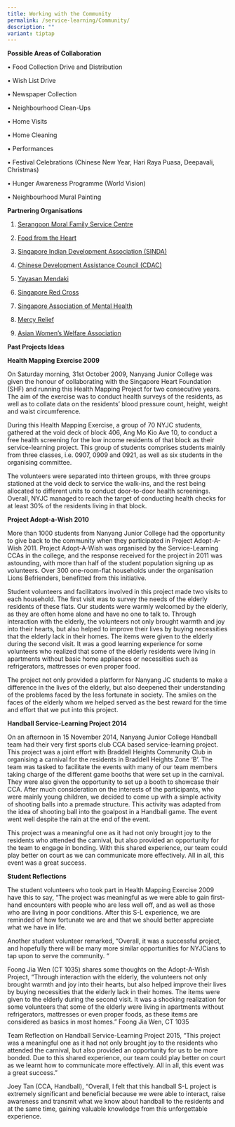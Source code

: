 ```yaml
---
title: Working with the Community
permalink: /service-learning/Community/
description: ""
variant: tiptap
---
```

<p><strong>Possible Areas of Collaboration</strong>
</p>
<p>• Food Collection Drive and Distribution</p>
<p>• Wish List Drive</p>
<p>• Newspaper Collection</p>
<p>• Neighbourhood Clean-Ups</p>
<p>• Home Visits</p>
<p>• Home Cleaning</p>
<p>• Performances</p>
<p>• Festival Celebrations (Chinese New Year, Hari Raya Puasa, Deepavali,
Christmas)</p>
<p>• Hunger Awareness Programme (World Vision)</p>
<p>• Neighbourhood Mural Painting</p>
<p><strong>Partnering Organisations</strong>
</p>
<ol data-tight="true" class="tight">
<li>
<p><a href="http://smfsc.org.sg/" rel="noopener noreferrer nofollow" target="_blank">Serangoon Moral Family Service Centre</a>
</p>
</li>
<li>
<p><a href="http://www.foodheart.org/index.php/volunteering-opportunities/" rel="noopener noreferrer nofollow" target="_blank">Food from the Heart</a>
</p>
</li>
<li>
<p><a href="http://www.sinda.org.sg/" rel="noopener noreferrer nofollow" target="_blank">Singapore Indian Development Association (SINDA)</a>
</p>
</li>
<li>
<p><a href="http://www.cdac.org.sg/" rel="noopener noreferrer nofollow" target="_blank">Chinese Development Assistance Council (CDAC)</a>
</p>
</li>
<li>
<p><a href="http://www.mendaki.org.sg/" rel="noopener noreferrer nofollow" target="_blank">Yayasan Mendaki</a>
</p>
</li>
<li>
<p><a href="http://www.redcross.org.sg/" rel="noopener noreferrer nofollow" target="_blank">Singapore Red Cross</a>
</p>
</li>
<li>
<p><a href="http://www.samhealth.org.sg/volunteers/" rel="noopener noreferrer nofollow" target="_blank">Singapore Association of Mental Health</a>
</p>
</li>
<li>
<p><a href="http://www.mercyrelief.org/web/Common/homepage.aspx" rel="noopener noreferrer nofollow" target="_blank">Mercy Relief</a>
</p>
</li>
<li>
<p><a href="https://www.awwa.org.sg/index.php?option=com_content&amp;view=article&amp;id=7&amp;Itemid=25" rel="noopener noreferrer nofollow" target="_blank">Asian Women’s Welfare Association</a>
</p>
</li>
</ol>
<p><strong>Past Projects Ideas</strong>
</p>
<p><strong>Health Mapping Exercise 2009</strong>
</p>
<p>On Saturday morning, 31st October 2009, Nanyang Junior College was given
the honour of collaborating with the Singapore Heart Foundation (SHF) and
running this Health Mapping Project for two consecutive years. The aim
of the exercise was to conduct health surveys of the residents, as well
as to collate data on the residents’ blood pressure count, height, weight
and waist circumference.</p>
<p>During this Health Mapping Exercise, a group of 70 NYJC students, gathered
at the void deck of block 406, Ang Mo Kio Ave 10, to conduct a free health
screening for the low income residents of that block as their service-learning
project. This group of students comprises students mainly from three classes,
i.e. 0907, 0909 and 0921, as well as six students in the organising committee.</p>
<p>The volunteers were separated into thirteen groups, with three groups
stationed at the void deck to service the walk-ins, and the rest being
allocated to different units to conduct door-to-door health screenings.
Overall, NYJC managed to reach the target of conducting health checks for
at least 30% of the residents living in that block.</p>
<p><strong>Project Adopt-a-Wish 2010</strong>
</p>
<p>More than 1000 students from Nanyang Junior College had the opportunity
to give back to the community when they participated in Project Adopt-A-Wish
2011. Project Adopt-A-Wish was organised by the Service-Learning CCAs in
the college, and the response received for the project in 2011 was astounding,
with more than half of the student population signing up as volunteers.
Over 300 one-room-flat households under the organisation Lions Befrienders,
benefitted from this initiative.</p>
<p>Student volunteers and facilitators involved in this project made two
visits to each household. The first visit was to survey the needs of the
elderly residents of these flats. Our students were warmly welcomed by
the elderly, as they are often home alone and have no one to talk to. Through
interaction with the elderly, the volunteers not only brought warmth and
joy into their hearts, but also helped to improve their lives by buying
necessities that the elderly lack in their homes. The items were given
to the elderly during the second visit. It was a good learning experience
for some volunteers who realized that some of the elderly residents were
living in apartments without basic home appliances or necessities such
as refrigerators, mattresses or even proper food.</p>
<p>The project not only provided a platform for Nanyang JC students to make
a difference in the lives of the elderly, but also deepened their understanding
of the problems faced by the less fortunate in society. The smiles on the
faces of the elderly whom we helped served as the best reward for the time
and effort that we put into this project.</p>
<p><strong>Handball Service-Learning Project 2014</strong>
</p>
<p>On an afternoon in 15 November 2014, Nanyang Junior College Handball team
had their very first sports club CCA based service-learning project. This
project was a joint effort with Braddell Heights Community Club in organising
a carnival for the residents in Braddell Heights Zone ‘B’. The team was
tasked to facilitate the events with many of our team members taking charge
of the different game booths that were set up in the carnival. They were
also given the opportunity to set up a booth to showcase their CCA. After
much consideration on the interests of the participants, who were mainly
young children, we decided to come up with a simple activity of shooting
balls into a premade structure. This activity was adapted from the idea
of shooting ball into the goalpost in a Handball game. The event went well
despite the rain at the end of the event.</p>
<p>This project was a meaningful one as it had not only brought joy to the
residents who attended the carnival, but also provided an opportunity for
the team to engage in bonding. With this shared experience, our team could
play better on court as we can communicate more effectively. All in all,
this event was a great success.</p>
<p><strong>Student Reflections</strong>
</p>
<p>The student volunteers who took part in Health Mapping Exercise 2009 have
this to say, “The project was meaningful as we were able to gain first-hand
encounters with people who are less well off, and as well as those who
are living in poor conditions. After this S-L experience, we are reminded
of how fortunate we are and that we should better appreciate what we have
in life.</p>
<p>Another student volunteer remarked, “Overall, it was a successful project,
and hopefully there will be many more similar opportunities for NYJCians
to tap upon to serve the community. “</p>
<p>Foong Jia Wen (CT 1035) shares some thoughts on the Adopt-A-Wish Project,
“Through interaction with the elderly, the volunteers not only brought
warmth and joy into their hearts, but also helped improve their lives by
buying necessities that the elderly lack in their homes. The items were
given to the elderly during the second visit. It was a shocking realization
for some volunteers that some of the elderly were living in apartments
without refrigerators, mattresses or even proper foods, as these items
are considered as basics in most homes.” Foong Jia Wen, CT 1035</p>
<p>Team Reflection on Handball Service-Learning Project 2015, “This project
was a meaningful one as it had not only brought joy to the residents who
attended the carnival, but also provided an opportunity for us to be more
bonded. Due to this shared experience, our team could play better on court
as we learnt how to communicate more effectively. All in all, this event
was a great success.”</p>
<p>Joey Tan (CCA, Handball), “Overall, I felt that this handball S-L project
is extremely significant and beneficial because we were able to interact,
raise awareness and transmit what we know about handball to the residents
and at the same time, gaining valuable knowledge from this unforgettable
experience.</p>